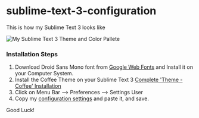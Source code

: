 sublime-text-3-configuration
============================

This is how my Sublime Text 3 looks like

![My Sublime Text 3 Theme and Color Pallete](https://lh6.googleusercontent.com/1FrOUD8XFsIx9HepiqJabSk5EfRMxEe9nT-GkcQr9HWM=s0 "My Sublime Text 3 Theme and Color Pallete")

### Installation Steps

1. Download Droid Sans Mono font from [Google Web Fonts](https://www.google.com/fonts#UsePlace:use/Collection:Droid+Sans+Mono) and Install it on your Computer System.
2. Install the Coffee Theme on your Sublime Text 3 [Complete 'Theme - Coffee' Installation](https://sublime.wbond.net/packages/Theme%20-%20Coffee)
2. Click on Menu Bar --> Preferences --> Settings User
3. Copy my [configuration settings](https://raw.githubusercontent.com/adiwp/sublime-text-3-configuration/master/Preferences.sublime-settings) and paste it, and save.
 
Good Luck!
